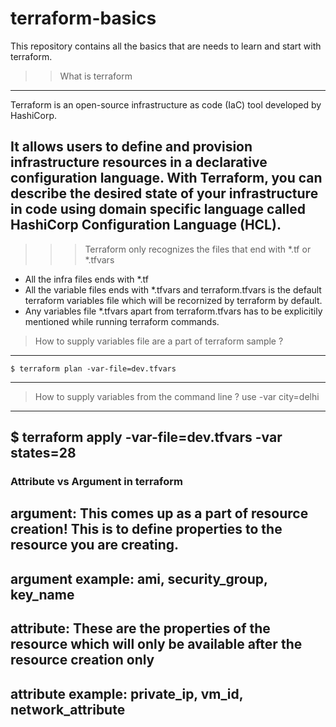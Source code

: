 # terraform-basics

This repository contains all the basics that are needs to learn and start with terraform.

>> What is terraform

---
Terraform is an open-source infrastructure as code (IaC) tool developed by HashiCorp. 

It allows users to define and provision infrastructure resources in a declarative configuration language. With Terraform, you can describe the desired state of your infrastructure in code using domain specific language called HashiCorp Configuration Language (HCL).
---

>>> Terraform only recognizes the files that end with *.tf or *.tfvars

* All the infra files ends with *.tf
* All the variable files ends with *.tfvars and terraform.tfvars is the default terraform variables file which will be recornized by terraform by default.
* Any variables file *.tfvars apart from terraform.tfvars has to be explicitily mentioned while running terraform commands.

> How to supply variables file are a part of terraform sample ?

---
    $ terraform plan -var-file=dev.tfvars
---

> How to supply variables from the command line ? use -var city=delhi

---
$ terraform apply -var-file=dev.tfvars -var states=28
---

### Attribute vs Argument in terraform

argument: This comes up as a part of resource creation! This is to define properties to the resource you are creating.
----
argument example: ami, security_group, key_name
---

attribute: These are the properties of the resource which will only be available after the resource creation only
----
attribute example: private_ip, vm_id, network_attribute
----


